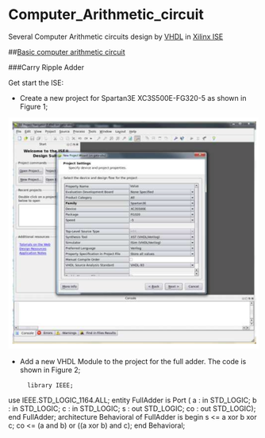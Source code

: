 # Computer_Arithmetic_circuit

Several Computer Arithmetic circuits design by [VHDL](https://en.wikipedia.org/wiki/VHDL) in [Xilinx ISE](https://en.wikipedia.org/wiki/Xilinx_ISE)

##[Basic computer arithmetic circuit](https://github.com/Delan90/Computer_Arithmetic_circuit/tree/master/Basic_computer_arithmetic_circuit)

###Carry Ripple Adder

Get start the ISE:

- Create a new project for Spartan3E XC3S500E-FG320-5 as shown in Figure 1;

![MyUnicorn](https://github.com/Delan90/Computer_Arithmetic_circuit/blob/master/pic/pic1.png)

- Add a new VHDL Module to the project for the full adder. The code is shown in Figure 2;

        library IEEE;
use IEEE.STD_LOGIC_1164.ALL;
entity FullAdder is
 Port ( a : in STD_LOGIC;
 b : in STD_LOGIC;
 c : in STD_LOGIC;
 s : out STD_LOGIC;
 co : out STD_LOGIC);
end FullAdder;
architecture Behavioral of FullAdder is
begin
s <= a xor b xor c;
co <= (a and b) or ((a xor b) and c);
end Behavioral;
